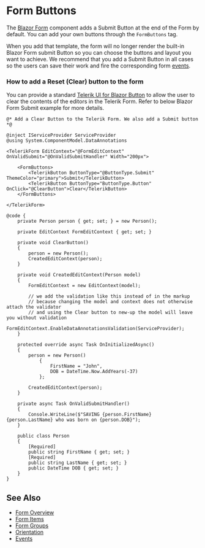 
# Form Buttons

The [Blazor Form](https://demos.telerik.com/blazor-ui/form/overview) component adds a Submit Button at the end of the Form by default. You can add your own buttons through the `FormButtons` tag.

When you add that template, the form will no longer render the built-in Blazor Form submit Button so you can choose the buttons and layout you want to achieve. We recommend that you add a Submit Button in all cases so the users can save their work and fire the corresponding form [events](slug:form-events).

### How to add a Reset (Clear) button to the form

You can provide a standard [Telerik UI for Blazor Button](slug:components/button/overview) to allow the user to clear the contents of the editors in the Telerik Form. Refer to below Blazor Form Submit example for more details.

````RAZOR
@* Add a Clear Button to the Telerik Form. We also add a Submit button *@

@inject IServiceProvider ServiceProvider
@using System.ComponentModel.DataAnnotations

<TelerikForm EditContext="@FormEditContext" OnValidSubmit="@OnValidSubmitHandler" Width="200px">

    <FormButtons>
        <TelerikButton ButtonType="@ButtonType.Submit" ThemeColor="primary">Submit</TelerikButton>
        <TelerikButton ButtonType="ButtonType.Button" OnClick="@ClearButton">Clear</TelerikButton>
    </FormButtons>

</TelerikForm>

@code {
    private Person person { get; set; } = new Person();

    private EditContext FormEditContext { get; set; }

    private void ClearButton()
    {
        person = new Person();
        CreatedEditContext(person);
    }

    private void CreatedEditContext(Person model)
    {
        FormEditContext = new EditContext(model);

        // we add the validation like this instead of in the markup
        // because changing the model and context does not otherwise attach the validator
        // and using the Clear button to new-up the model will leave you without validation
        FormEditContext.EnableDataAnnotationsValidation(ServiceProvider);
    }

    protected override async Task OnInitializedAsync()
    {
        person = new Person()
            {
                FirstName = "John",
                DOB = DateTime.Now.AddYears(-37)
            };

        CreatedEditContext(person);
    }

    private async Task OnValidSubmitHandler()
    {
        Console.WriteLine($"SAVING {person.FirstName} {person.LastName} who was born on {person.DOB}");
    }

    public class Person
    {
        [Required]
        public string FirstName { get; set; }
        [Required]
        public string LastName { get; set; }
        public DateTime DOB { get; set; }
    }
}
````

## See Also

* [Form Overview](slug:form-overview)
* [Form Items](slug:form-formitems)
* [Form Groups](slug:form-formgroups)
* [Orientation](slug:form-orientation)
* [Events](slug:form-events)

